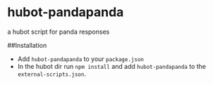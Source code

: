 hubot-pandapanda
================

a hubot script for panda responses

##Installation

- Add `hubot-pandapanda` to your `package.json` 
- In the hubot dir run `npm install` and add `hubot-pandapanda` to the `external-scripts.json`.
